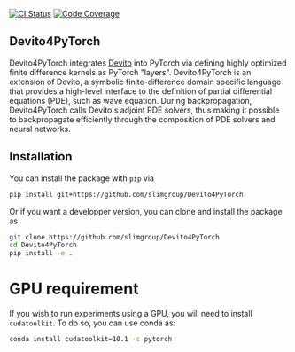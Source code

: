 [![CI Status](https://github.com/slimgroup/Devito4PyTorch/workflows/CI-tests/badge.svg)](https://github.com/slimgroup/Devito4PyTorch/actions?query=workflow%3ACI-tests)
[![Code Coverage](https://codecov.io/gh/slimgroup/Devito4PyTorch/branch/master/graph/badge.svg)](https://codecov.io/gh/slimgroup/Devito4PyTorch)

## Devito4PyTorch

Devito4PyTorch integrates [Devito](https://www.devitoproject.org/) into PyTorch via defining highly optimized finite difference kernels as PyTorch "layers". Devito4PyTorch is an extension of Devito, a symbolic finite-difference domain specific language that provides a high-level interface to the definition of partial differential equations (PDE), such as wave equation. During backpropagation, Devito4PyTorch calls Devito's adjoint PDE solvers, thus making it possible to backpropagate efficiently through the composition of PDE solvers and neural networks.

## Installation

You can install the package with `pip` via

```bash
pip install git+https://github.com/slimgroup/Devito4PyTorch
```

Or if you want a developper version, you can clone and install the package as

```bash
git clone https://github.com/slimgroup/Devito4PyTorch
cd Devito4PyTorch
pip install -e .
```

# GPU requirement

If you wish to run experiments using a GPU, you will need to install `cudatoolkit`. To do so, you can use conda as:

```bash
conda install cudatoolkit=10.1 -c pytorch
```
